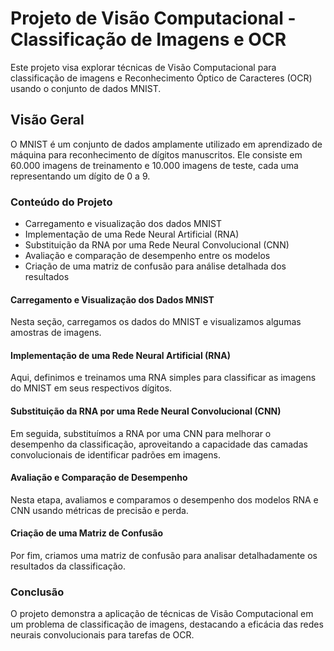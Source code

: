 # Projeto de Visão Computacional - Classificação de Imagens e OCR

Este projeto visa explorar técnicas de Visão Computacional para classificação de imagens e Reconhecimento Óptico de Caracteres (OCR) usando o conjunto de dados MNIST.

## Visão Geral

O MNIST é um conjunto de dados amplamente utilizado em aprendizado de máquina para reconhecimento de dígitos manuscritos. Ele consiste em 60.000 imagens de treinamento e 10.000 imagens de teste, cada uma representando um dígito de 0 a 9.

### Conteúdo do Projeto

- Carregamento e visualização dos dados MNIST
- Implementação de uma Rede Neural Artificial (RNA)
- Substituição da RNA por uma Rede Neural Convolucional (CNN)
- Avaliação e comparação de desempenho entre os modelos
- Criação de uma matriz de confusão para análise detalhada dos resultados

#### Carregamento e Visualização dos Dados MNIST

Nesta seção, carregamos os dados do MNIST e visualizamos algumas amostras de imagens.

#### Implementação de uma Rede Neural Artificial (RNA)

Aqui, definimos e treinamos uma RNA simples para classificar as imagens do MNIST em seus respectivos dígitos.

#### Substituição da RNA por uma Rede Neural Convolucional (CNN)

Em seguida, substituímos a RNA por uma CNN para melhorar o desempenho da classificação, aproveitando a capacidade das camadas convolucionais de identificar padrões em imagens.

#### Avaliação e Comparação de Desempenho

Nesta etapa, avaliamos e comparamos o desempenho dos modelos RNA e CNN usando métricas de precisão e perda.

#### Criação de uma Matriz de Confusão

Por fim, criamos uma matriz de confusão para analisar detalhadamente os resultados da classificação.

### Conclusão

O projeto demonstra a aplicação de técnicas de Visão Computacional em um problema de classificação de imagens, destacando a eficácia das redes neurais convolucionais para tarefas de OCR.
